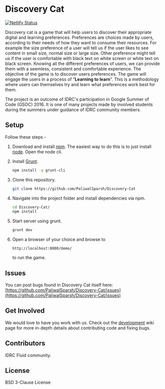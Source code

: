 # Discovery Cat

[![Netlify Status](https://api.netlify.com/api/v1/badges/7cd6d497-7873-4c6f-be4e-ecbfac5f3ca5/deploy-status)](https://app.netlify.com/sites/build-discoverycat/deploys)

Discovery cat is a game that will help users to discover their appropriate digital and learning preferences. Preferences are choices made by users, according to their needs of how they want to consume their resources. For example the size preference of a user will tell us if the user likes to see content in small size, normal size or large size. Other preference might tell us if the user is comfortable with black text on white screen or white text on black screen. Knowing all the different preferences of users, we can provide them with a seemless, consistent and comfortable experience. The objective of the game is to discover users preferences.
The game will engage the users in a process of “**Learning to learn**”. This is a methodology where users can themselves try and learn what preferences work best for them.

The project is an outcome of IDRC's participation in Google Summer of Code (GSOC) 2016. It is one of many projects made by involved students during the summers under guidance of IDRC community members.

## Setup

Follow these steps -

1. Download and install [npm](https://npmjs.org/). The easiest way to do this is to just install [node](http://nodejs.org/). Open the node cli.
2. Install [Grunt](http://gruntjs.com/getting-started).

   ```bash
   npm install -g grunt-cli
   ```

3. Clone this repository.

   ```bash
   git clone https://github.com/PaliwalSparsh/Discovery-Cat
   ```

4. Navigate into the project folder and install dependencies via npm.

   ```bash
   cd Discovery-Cat/
   npm install
   ```

5. Start server using grunt.

   ```bash
   grunt dev
   ```

6. Open a browser of your choice and browse to

   ```text
   http://localhost:8000/demo/
   ```

   to run the game.

## Issues

You can post bugs found in Discovery Cat itself here:
[https://github.com/PaliwalSparsh/Discovery-Cat/issues](https://github.com/PaliwalSparsh/Discovery-Cat/issues)

## Get Involved

We would love to have you work with us. Check out the [development](https://github.com/PaliwalSparsh/Discovery-Cat/wiki/Development) wiki page for more in-depth details about contributing code and fixing bugs.

## Contributors

IDRC Fluid community.

## License

BSD 3-Clause License
